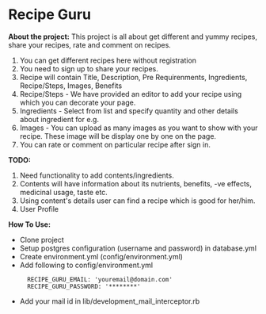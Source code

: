 **Recipe Guru**
=======================================

**About the project:**
This project is all about get different and yummy recipes, share your recipes, rate and comment on recipes.

  1. You can get different recipes here without registration
  2. You need to sign up to share your recipes.
  3. Recipe will contain Title, Description, Pre Requirenments, Ingredients, Recipe/Steps, Images, Benefits
  4. Recipe/Steps - We have provided an editor to add your recipe using which you can decorate your page.
  5. Ingredients - Select from list and specify quantity and other details about ingredient for e.g. 
  6. Images - You can upload as many images as you want to show with your recipe. These image will be display one by one on the page.
  3. You can rate or comment on particular recipe after sign in.
  

**TODO:**
  1. Need functionality to add contents/ingredients.
  2. Contents will have information about its nutrients, benefits, -ve effects, medicinal usage, taste etc.
  3. Using content's details user can find a recipe which is good for her/him.
  4. User Profile

**How To Use:**

* Clone project
* Setup postgres configuration (username and password) in database.yml
* Create environment.yml (config/environment.yml)
* Add following to config/environment.yml
  ```
    RECIPE_GURU_EMAIL: 'youremail@domain.com'
    RECIPE_GURU_PASSWORD: '********'
  ```
* Add your mail id in lib/development_mail_interceptor.rb 
